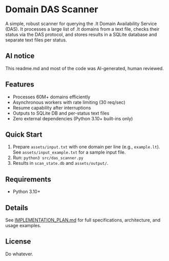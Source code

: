 # Domain DAS Scanner

A simple, robust scanner for querying the .lt Domain Availability Service (DAS). It processes a large list of .lt domains from a text file, checks their status via the DAS protocol, and stores results in a SQLite database and separate text files per status.

## AI notice

This readme.md and most of the code was AI-generated, human reviewed.

## Features

- Processes 60M+ domains efficiently
- Asynchronous workers with rate limiting (30 req/sec)
- Resume capability after interruptions
- Outputs to SQLite DB and per-status text files
- Zero external dependencies (Python 3.10+ built-ins only)

## Quick Start

1. Prepare `assets/input.txt` with one domain per line (e.g., `example.lt`). See `assets/input_example.txt` for a sample input file.
2. Run: `python3 src/das_scanner.py`
3. Results in `scan_state.db` and `assets/output/`.

## Requirements

- Python 3.10+

## Details

See [IMPLEMENTATION_PLAN.md](docs/IMPLEMENTATION_PLAN.md) for full specifications, architecture, and usage examples.

## License

Do whatever.
